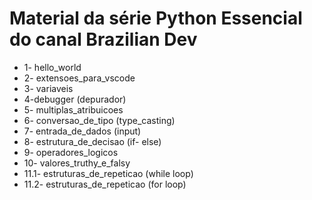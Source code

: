 # Material da série Python Essencial do canal Brazilian Dev

- 1- hello_world
- 2- extensoes_para_vscode
- 3- variaveis
- 4-debugger (depurador)
- 5- multiplas_atribuicoes
- 6- conversao_de_tipo (type_casting)
- 7- entrada_de_dados (input)
- 8- estrutura_de_decisao (if- else)
- 9- operadores_logicos
- 10- valores_truthy_e_falsy
- 11.1- estruturas_de_repeticao (while loop)
- 11.2- estruturas_de_repeticao (for loop)
